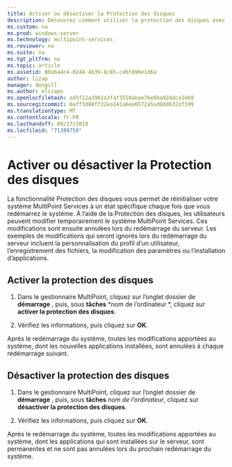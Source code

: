 ```yaml
---
title: Activer ou désactiver la Protection des disques
description: Découvrez comment utiliser la protection des disques avec MultiPoint services
ms.custom: na
ms.prod: windows-server
ms.technology: multipoint-services
ms.reviewer: na
ms.suite: na
ms.tgt_pltfrm: na
ms.topic: article
ms.assetid: 00aba4c4-0244-4b39-8c85-c46fd96e1d6a
author: lizap
manager: dongill
ms.author: elizapo
ms.openlocfilehash: ad5f12a3901a3faf3559abae76e0ba924dce2eb9
ms.sourcegitcommit: 6aff3d88ff22ea141a6ea6572a5ad8dd6321f199
ms.translationtype: MT
ms.contentlocale: fr-FR
ms.lasthandoff: 09/27/2019
ms.locfileid: "71389750"
---
```

# <a name="enable-or-disable-disk-protection"></a>Activer ou désactiver la Protection des disques
La fonctionnalité Protection des disques vous permet de réinitialiser votre système MultiPoint Services à un état spécifique chaque fois que vous redémarrez le système. À l’aide de la Protection des disques, les utilisateurs peuvent modifier temporairement le système MultiPoint Services. Ces modifications sont ensuite annulées lors du redémarrage du serveur. Les exemples de modifications qui seront ignorés lors du redémarrage du serveur incluent la personnalisation du profil d’un utilisateur, l’enregistrement des fichiers, la modification des paramètres ou l’installation d’applications.  
  
## <a name="enable-disk-protection"></a>Activer la protection des disques  
  
1.  Dans le gestionnaire MultiPoint, cliquez sur l’onglet dossier de **démarrage** , puis, sous **tâches** *nom de l’ordinateur *, cliquez sur **activer la protection des disques**.  
  
2.  Vérifiez les informations, puis cliquez sur **OK**.  
  
Après le redémarrage du système, toutes les modifications apportées au système, dont les nouvelles applications installées, sont annulées à chaque redémarrage suivant.  
  
## <a name="disable-disk-protection"></a>Désactiver la protection des disques  
  
1.  Dans le gestionnaire MultiPoint, cliquez sur l’onglet dossier de **démarrage** , puis, sous **tâches** *nom de l’ordinateur*, cliquez sur **désactiver la protection des disques**.  
  
2.  Vérifiez les informations, puis cliquez sur **OK**.  
  
Après le redémarrage du système, toutes les modifications apportées au système, dont les applications qui sont installées sur le serveur, sont permanentes et ne sont pas annulées lors du prochain redémarrage du système.  
  
